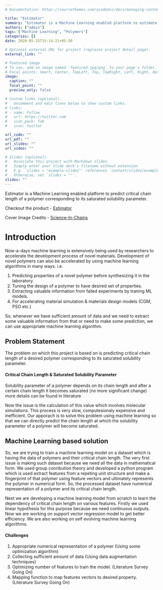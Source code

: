 ```yaml
---
# Documentation: https://sourcethemes.com/academic/docs/managing-content/

title: "Estimator"
summary: "Estimator is a Machine Learning enabled platform to estimate critical chain length of a polymer corresponding to its saturated solubility parameter."
authors: ["admin"]
tags: ["Machine Learning", "Polymers"]
categories: []
date: 2020-05-25T15:14:21+05:30

# Optional external URL for project (replaces project detail page).
external_link: ""

# Featured image
# To use, add an image named `featured.jpg/png` to your page's folder.
# Focal points: Smart, Center, TopLeft, Top, TopRight, Left, Right, BottomLeft, Bottom, BottomRight.
image:
  caption: ""
  focal_point: ""
  preview_only: false

# Custom links (optional).
#   Uncomment and edit lines below to show custom links.
# links:
# - name: Follow
#   url: https://twitter.com
#   icon_pack: fab
#   icon: twitter

url_code: ""
url_pdf: ""
url_slides: ""
url_video: ""

# Slides (optional).
#   Associate this project with Markdown slides.
#   Simply enter your slide deck's filename without extension.
#   E.g. `slides = "example-slides"` references `content/slides/example-slides.md`.
#   Otherwise, set `slides = ""`.
slides: ""
---
```

Estimator is a Machine Learning enabled platform to predict critical chain length of a polymer corresponding to its saturated solubility parameter.

Checkout the product -
[Estimator](https://polypredictor.herokuapp.com/)

Cover Image Credits - 
[Science-In-Chains](https://science-in-chains.natfak2.uni-halle.de/microscopic-insight/)

# Introduction
Now-a-days machine learning is extensively being used by researchers to accelerate the development process of novel materials. Development of novel polymers can also be accelerated by using machine learning algorithms in many ways. i.e.

1. Predicting properties of a novel polymer before synthesizing it in the laboratory.
2. Tuning the design of a polymer to have desired set of properties.
3. Extracting valuable information from failed experiments by traning ML models.
4. For accelerating material simulation & materials design models (CGM, PSO etc.)

So, whenever we have sufficient amount of data and we need to extract some valuable information from that or need to make some prediction, we can use appropriate machine learning algorithm.

## Problem Statement
The problem on which this project is based on is predicting critical chain length of a desired polymer corresponding to its saturated solubility parameter.

#### Critical Chain Length & Saturated Solubility Parameter
Solubility parameter of a polymer depends on its chain length and after a certain chain length it becomes saturated (no more significant change) more details can be found in literature

Now the issue is the calculation of this value which involves molecular simulations. This process is very slow, computesionaly expensive and inefficient. Our apporach is to solve this problem using machine learning so that we can directly predict the chain length at which the solubility parameter of a polymer will become saturated.

## Machine Learning based solution
So, we are trying to train a machine learning model on a dataset which is having the data of polymers and their critical chain length. The very first issue is making such dataset because we need all the data in mathematical form. We used group conribution theory and developed a python program which is used extract features from a repeting unit structure and make a fingerprint of that polymer using feature vectors and ultimately represents the polymer in numerical form. So, the processed dataset have numerical representation of a polymer and its critical chain length.

Next we are developing a machine learning model from scratch to learn the dependency of critical chain length on various features. Firstly we used linear hypothesis for this purpose because we need continuous outputs. Now we are working on support vector regression model to get better efficiency. We are also working on self evolving machine learning algorithms.

#### Challenges
1. Appropriate numerical representation of a polymer (Using some optimization algorithm)
2. Collecting sufficient amount of data (Using data augmentation techniques)
3. Optimizing number of features to train the model. (Literature Survey Going On)
4. Mapping function to map features vectors to desired property. (Literature Survey Going On)
